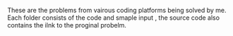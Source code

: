 These are the problems from vairous coding platforms being solved by me.
Each folder consists of the code and smaple input , the source code also contains the ilnk to the proginal probelm.
 
